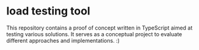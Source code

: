 # load testing tool 
This repository contains a proof of concept written in TypeScript aimed at testing various solutions. 
It serves as a conceptual project to evaluate different approaches and implementations. :)
